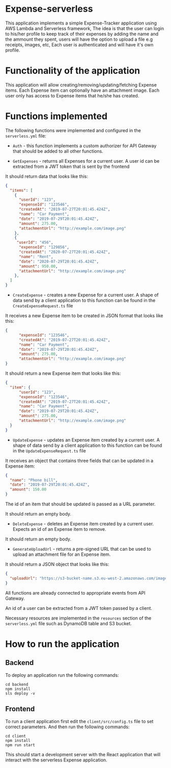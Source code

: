 # Expense-serverless

This application implements a simple Expense-Tracker application using AWS Lambda and Serverless framework, The idea is that the user can login to his/her profile to keep track of their expenses by adding the name and the ammount they spent, users will have the option to upload a file e.g receipts, images, etc, Each user is authenticated and will have it's own profile.

# Functionality of the application

This application will allow creating/removing/updating/fetching Expense items. Each Expense item can optionally have an attachment image. Each user only has access to Expense items that he/she has created.

# Functions implemented

The following functions were implemented and configured in the `serverless.yml` file:

* `Auth` - this function implements a custom authorizer for API Gateway that should be added to all other functions.

* `GetExpenses` - returns all Expenses for a current user. A user id can be extracted from a JWT token that is sent by the frontend

It should return data that looks like this:

```json
{
  "items": [
    {
      "userId": "123",
      "expenseId": "123546",
      "createdAt": "2019-07-27T20:01:45.424Z",
      "name": "Car Payment",
      "date": "2019-07-29T20:01:45.424Z",
      "amount": 275.00,
      "attachmentUrl": "http://example.com/image.png"
    },
    {
     "userId": "456",
      "expenseId": "129856",
      "createdAt": "2020-07-27T20:01:45.424Z",
      "name": "Rent",
      "date": "2020-07-29T20:01:45.424Z",
      "amount": 950.00,
      "attachmentUrl": "http://example.com/image.png"
    },
  ]
}
```

* `CreateExpense` - creates a new Expense for a current user. A shape of data send by a client application to this function can be found in the `CreateExpenseRequest.ts` file

It receives a new Expense item to be created in JSON format that looks like this:

```json
{
      "expenseId": "123546",
      "createdAt": "2019-07-27T20:01:45.424Z",
      "name": "Car Payment",
      "date": "2019-07-29T20:01:45.424Z",
      "amount": 275.00,
      "attachmentUrl": "http://example.com/image.png"
}
```

It should return a new Expense item that looks like this:

```json
{
  "item": {
      "userId": "123",
      "expenseId": "123546",
      "createdAt": "2019-07-27T20:01:45.424Z",
      "name": "Car Payment",
      "date": "2019-07-29T20:01:45.424Z",
      "amount": 275.00,
      "attachmentUrl": "http://example.com/image.png"
  }
}
```

* `UpdateExpense` - updates an Expense item created by a current user. A shape of data send by a client application to this function can be found in the `UpdateExpenseRequest.ts` file

It receives an object that contains three fields that can be updated in a Expense item:

```json
{
  "name": "Phone bill",
  "date": "2019-07-29T20:01:45.424Z",
  "amount": 150.00
}
```

The id of an item that should be updated is passed as a URL parameter.

It should return an empty body.

* `DeleteExpense` - deletes an Expense item created by a current user. Expects an id of an Expense item to remove.

It should return an empty body.

* `GenerateUploadUrl` - returns a pre-signed URL that can be used to upload an attachment file for an Expense item.

It should return a JSON object that looks like this:

```json
{
  "uploadUrl": "https://s3-bucket-name.s3.eu-west-2.amazonaws.com/image.png"
}
```

All functions are already connected to appropriate events from API Gateway.

An id of a user can be extracted from a JWT token passed by a client.

Necessary resources are implemented in the `resources` section of the `serverless.yml` file such as DynamoDB table and S3 bucket.

# How to run the application

## Backend

To deploy an application run the following commands:

```
cd backend
npm install
sls deploy -v
```

## Frontend

To run a client application first edit the `client/src/config.ts` file to set correct parameters. And then run the following commands:

```
cd client
npm install
npm run start
```

This should start a development server with the React application that will interact with the serverless Expense application.

